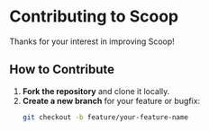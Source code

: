# Contributing to Scoop

Thanks for your interest in improving Scoop!

## How to Contribute

1. **Fork the repository** and clone it locally.
2. **Create a new branch** for your feature or bugfix:
   ```bash
   git checkout -b feature/your-feature-name
